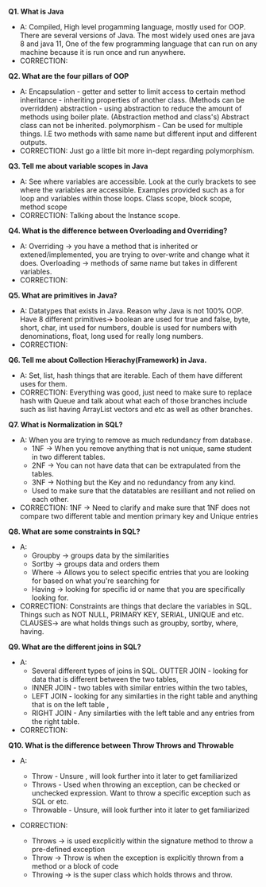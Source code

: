 **Q1. What is Java**
- A: Compiled, High level  progamming language, mostly used for OOP. There are several versions of Java. The most widely used ones are java 8 and java 11, One of the few programming language that can run on any machine because it is run once and run anywhere.
- CORRECTION:

**Q2. What are the four pillars of OOP**
- A: 
Encapsulation -   getter and setter to limit access to certain method
inheritance -  inheriting properties  of another class. (Methods can be overridden)
abstraction -  using abstraction to reduce the amount of methods using boiler plate. (Abstraction method and class's)
                Abstract class can not be inherited.
polymorphism - Can be used for multiple things. I.E two methods with same name but different input and different outputs.
- CORRECTION: Just go a little bit more in-dept regarding polymorphism.

**Q3. Tell me about variable scopes in Java**
- A: See where variables are accessible. Look at the curly brackets to see where the variables are accessible. Examples provided such as a for loop and variables within those loops. Class scope, block scope, method scope
- CORRECTION: Talking about the Instance scope.

**Q4. What is the difference between Overloading and Overriding?**
- A: Overriding -> you have a method that is inherited or extened/implemented, you are trying to over-write and change what it does. Overloading -> methods of same name but takes in different variables.
- CORRECTION:

**Q5. What are primitives in Java?**
- A: Datatypes that exists in Java. Reason why Java is not 100% OOP. Have 8 different primitives-> boolean are used for true and false, byte, short, char, int used for numbers, double is used for numbers with denominations, float, long used for really long numbers.
- CORRECTION:

**Q6. Tell me about Collection Hierachy(Framework) in Java.**
- A: Set, list, hash things that are iterable. Each of them have different uses for them.
- CORRECTION: Everything was good, just need to make sure to replace hash with Queue and talk about what each of those branches include such as list having ArrayList vectors and etc as well as other branches.

**Q7. What is Normalization in SQL?**
- A: When you are trying to remove as much redundancy from database.
   - 1NF -> When you remove anything that is not unique, same student in two different tables.
   - 2NF -> You can not have data that can be extrapulated from the tables.
   - 3NF -> Nothing but the Key and no redundancy from any kind.
   - Used to make sure that the datatables are resilliant and not relied on each other.
- CORRECTION:
1NF -> Need to clarify and make sure that 1NF does not compare two different table and mention primary key and Unique entries


**Q8. What are some constraints in SQL?**
- A: 
   - Groupby -> groups data by the similarities
   - Sortby -> groups data and orders them
   - Where -> Allows you to select specific entries that you are looking for based on what you're searching for
   - Having -> looking for specific id or name that you are specifically looking for.
- CORRECTION: Constraints are things that declare the variables in SQL.
            Things such as NOT NULL, PRIMARY KEY, SERIAL, UNIQUE and etc.
            CLAUSES->  are what holds things such as groupby, sortby,  where, having.

**Q9. What are the different joins in SQL?**
- A: 
   - Several different types of joins in SQL. 
   OUTTER JOIN - looking for data that is different between the two tables,  
   - INNER JOIN - two  tables with similar entries within the two tables,  
   - LEFT JOIN - looking for any similarties in the right table and anything that is on the left table , 
   - RIGHT JOIN - Any similarties with the left table and any entries from the right table.
- CORRECTION:

**Q10. What is the difference between Throw Throws and Throwable**
- A: 
   - Throw - Unsure , will look further into it later to get familiarized
   - Throws - Used when throwing an exception, can be checked or unchecked expression. Want to throw a specific exception such as SQL or etc.
   - Throwable - Unsure, will look further into it later to get familiarized

- CORRECTION:
   - Throws ->  is used excplicitly within the signature method to throw a pre-defined exception
   -  Throw -> Throw is when the exception is explicitly thrown from a method or a block of code
   - Throwing -> is the super class which holds throws and throw.